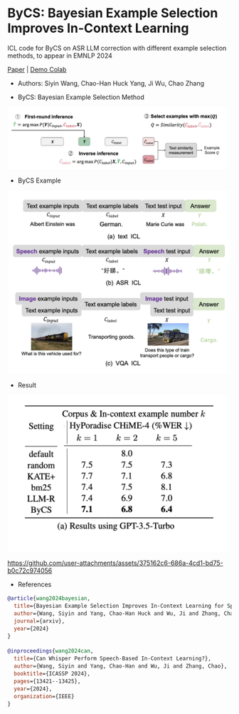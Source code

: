 # ByCS: Bayesian Example Selection Improves In-Context Learning 

ICL code for ByCS on ASR LLM correction with different example selection methods, to appear in EMNLP 2024

[Paper](https://arxiv.org/pdf/2404.14716) | [Demo Colab](https://colab.research.google.com/drive/1AXKFr1OFqfeB2Jy4w2ipaNdxaNJujOhd?usp=sharing)

- Authors: Siyin Wang, Chao-Han Huck Yang, Ji Wu, Chao Zhang

- ByCS: Bayesian Example Selection Method
  
<img src="https://github.com/chan-ming/Hyporadise-icl/blob/main/real-bycs.png" width="500">

- ByCS Example

<img src="https://github.com/chan-ming/Hyporadise-icl/blob/main/setup.png" width="500">


- Result

<img src="https://github.com/chan-ming/Hyporadise-icl/blob/main/hypo-baseline.png" width="500">

https://github.com/user-attachments/assets/375162c6-686a-4cd1-bd75-b0c72c974056


- References

```bib
@article{wang2024bayesian,
  title={Bayesian Example Selection Improves In-Context Learning for Speech, Text, and Visual Modalities},
  author={Wang, Siyin and Yang, Chao-Han Huck and Wu, Ji and Zhang, Chao},
  journal={arxiv},
  year={2024}
}

@inproceedings{wang2024can,
  title={Can Whisper Perform Speech-Based In-Context Learning?},
  author={Wang, Siyin and Yang, Chao-Han and Wu, Ji and Zhang, Chao},
  booktitle={ICASSP 2024},
  pages={13421--13425},
  year={2024},
  organization={IEEE}
}
```
